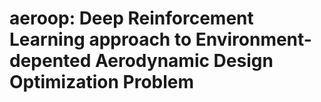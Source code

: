 # aeroop: Deep Reinforcement Learning approach to Environment-depented Aerodynamic Design Optimization Problem

